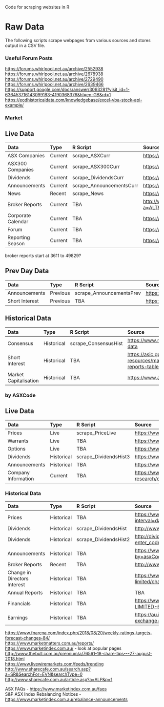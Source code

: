 Code for scraping websites in R  


# Raw Data
The following scripts scrape webpages from various sources and stores output in a CSV file.

### Useful Forum Posts
https://forums.whirlpool.net.au/archive/2552938
https://forums.whirlpool.net.au/archive/2678938
https://forums.whirlpool.net.au/archive/2729490
https://forums.whirlpool.net.au/archive/2639466
https://support.google.com/docs/answer/3093281?visit_id=1-636453716143099183-4190368376&hl=en-GB&rd=1
https://eodhistoricaldata.com/knowledgebase/excel-vba-stock-api-example/


### Market 
## Live Data  

|Data         |Type | R Script  | Source |
|:---|:---|:---|:---|
|ASX Companies |Current |scrape_ASXCurr | https://www.asx.com.au/asx/research/listedCompanies.do |
|ASX300 Companies |Current |scrape_ASX300Curr | https://www.marketindex.com.au/asx300 |
|Dividends |Current| scrape_DividendsCurr | https://www.morningstar.com.au/Stocks/UpcomingDividends |
|Announcements|Current| scrape_AnnouncementsCurr | https://www.asx.com.au/asx/statistics/todayAnns.do |
|News |Recent |scrape_News | https://www.morningstar.com.au/Stocks/SignalGDigest |
|Broker Reports |Current |TBA | http://www.sharecafe.com.au/broker_news.asp?a=ALT&p=50 |
|Corporate Calendar |Current |TBA | https://www.morningstar.com.au/Stocks/CorpCalendar |
|Forum |Current |TBA | https://hotcopper.com.au/discussions/asx---by-stock/ |
|Reporting Season |Current |TBA | https://www.fnarena.com/index.php/reporting_season/ |

broker reports start at 3611 to 49829?

## Prev Day Data 
|Data         |Type | R Script  | Source |
|:---|:---|:---|:---|
|Announcements |Previous |scrape_AnnouncementsPrev | https://www.asx.com.au/asx/statistics/prevBusDayAnns.do |
|Short Interest |Previous |TBA | https://www.asx.com.au/data/shortsell.txt |

## Historical Data  

|Data         |Type | R Script  | Source |
|:---|:---|:---|:---|
|Consensus |Historical |scrape_ConsensusHist | https://www.marketindex.com.au/analysis/consensus-data |
|Short Interest |Historical |TBA | https://asic.gov.au/regulatory-resources/markets/short-selling/short-position-reports-table/ |
|Market Capitalisation |Historical |TBA | https://www.asxlistedcompanies.com/ |  

### by ASXCode
## Live Data  

|Data         |Type | R Script  | Source |
|:---|:---|:---|:---|
|Prices |Live| scrape_PriceLive | https://www.asx.com.au/asx/1/share/NEA/ |
|Warrants |Live| TBA | https://www.asx.com.au/asx/1/company/MQG/warrants |
|Options |Live| TBA | https://www.asx.com.au/asx/1/company/MQG/options |
|Dividends |Historical| scrape_DividendsHist3 | https://www.asx.com.au/asx/1/company/MQG/dividends |
|Announcements |Historical |TBA | https://www.asx.com.au/asx/1/company/MQG/announcements |
|Company Information |Current |TBA | https://www.asx.com.au/asx/share-price-research/company/WBC |

### Historical Data

|Data         |Type | R Script  | Source |
|:---|:---|:---|:---|
|Prices |Historical| TBA | https://www.asx.com.au/asx/1/share/ANZ/prices?interval=daily&count=500 |
|Dividends |Historical| scrape_DividendsHist | http://www.sharedividends.com.au/NAB |
|Dividends |Historical| scrape_DividendsHist2 | http://dividends.com.au/dividend-history/?enter_code=NAB |
|Announcements |Historical |TBA | https://www.asx.com.au/asx/statistics/announcements.do?by=asxCode&asxCode=CBA&timeframe=Y&year=2017 |
|Broker Reports |Recent |TBA | http://www.sharecafe.com.au/article.asp?a=ALP&p=1 |
|Change in Directors Interest |Historical |TBA | https://www.investsmart.com.au/shares/asx-asx/asx-limited/change-in-directors-interest|
|Annual Reports |Historical |TBA | TBA |
|Financials |Historical |TBA | https://www.marketscreener.com/BHP-BILLITON-LIMITED-6492795/financials/  |
|Earnings |Historical |TBA | https://au.investing.com/equities/australian-stock-exchange-ltd-earnings  |


https://www.fnarena.com/index.php/2018/08/20/weekly-ratings-targets-forecast-changes-84/  
https://www.marketmatters.com.au/reports/  
https://www.marketindex.com.au/ - look at popular pages
http://www.thebull.com.au/premium/a/76561-18-share-tips---27-august-2018.html  
https://www.livewiremarkets.com/feeds/trending  
http://www.sharecafe.com.au/search.asp?a=SR&SearchFor=EVN&searchType=0  
http://www.sharecafe.com.au/article.asp?a=ALP&p=1  


ASX FAQs - https://www.marketindex.com.au/faqs  
S&P ASX Index Rebalancing Notices - https://www.marketindex.com.au/rebalance-announcements  
